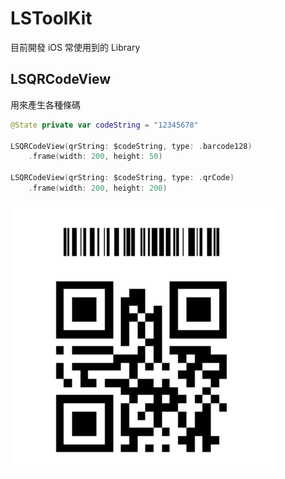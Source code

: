 # LSToolKit

目前開發 iOS 常使用到的 Library

## LSQRCodeView
用來產生各種條碼
```swift
@State private var codeString = "12345678"

LSQRCodeView(qrString: $codeString, type: .barcode128)
    .frame(width: 200, height: 50)

LSQRCodeView(qrString: $codeString, type: .qrCode)
    .frame(width: 200, height: 200)
```
![alt text](https://github.com/dearhui/LSToolKit/blob/14a7b1acbcd446ced8c781a219e3d5367ff5d261/images/LSQRCodeViewScreenShot.png?raw=true)
